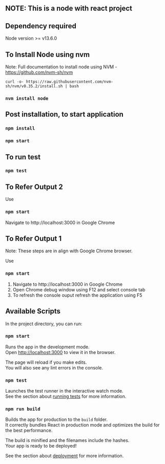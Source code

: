 
## NOTE: This is a node with react project

Dependency required
-------------------------

Node version >= v13.6.0

To Install Node using nvm
----------------------------------
Note: Full documentation to install node using NVM - https://github.com/nvm-sh/nvm

`curl -o- https://raw.githubusercontent.com/nvm-sh/nvm/v0.35.2/install.sh | bash`

### `nvm install node`

Post installation, to start application
---------------------------------------------
### `npm install`
### `npm start`

To run test
---------------
### `npm test`


To Refer Output 2
----------------------
Use
### `npm start`
Navigate to http://localhost:3000 in Google Chrome

To Refer Output 1
----------------------
Note: These steps are in align with Google Chrome browser.

Use
### `npm start`

1. Navigate to http://localhost:3000 in Google Chrome
2. Open Chrome debug window using F12 and select console tab
3. To refresh the console ouput refresh the application using F5


## Available Scripts

In the project directory, you can run:

### `npm start`

Runs the app in the development mode.<br />
Open [http://localhost:3000](http://localhost:3000) to view it in the browser.

The page will reload if you make edits.<br />
You will also see any lint errors in the console.

### `npm test`

Launches the test runner in the interactive watch mode.<br />
See the section about [running tests](https://facebook.github.io/create-react-app/docs/running-tests) for more information.

### `npm run build`

Builds the app for production to the `build` folder.<br />
It correctly bundles React in production mode and optimizes the build for the best performance.

The build is minified and the filenames include the hashes.<br />
Your app is ready to be deployed!

See the section about [deployment](https://facebook.github.io/create-react-app/docs/deployment) for more information.


